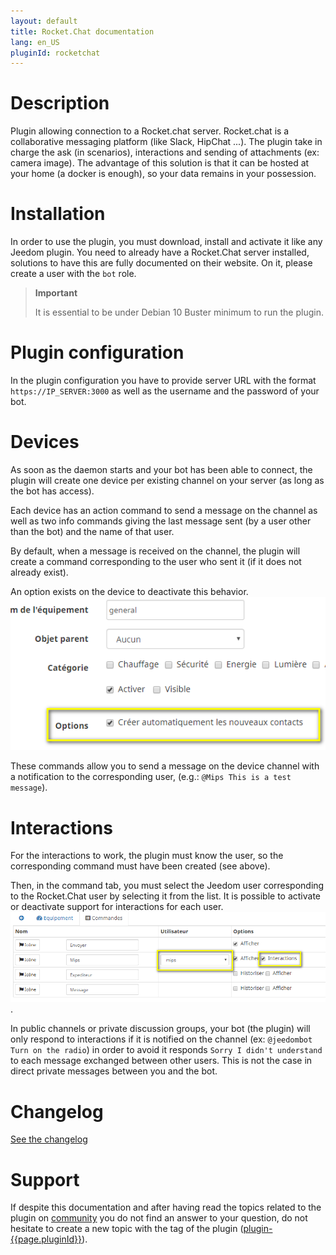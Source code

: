 ```yaml
---
layout: default
title: Rocket.Chat documentation
lang: en_US
pluginId: rocketchat
---
```


# Description

Plugin allowing connection to a Rocket.chat server. Rocket.chat is a collaborative messaging platform (like Slack, HipChat ...).
The plugin take in charge the ask (in scenarios), interactions and sending of attachments (ex: camera image).
The advantage of this solution is that it can be hosted at your home (a docker is enough), so your data remains in your possession.

# Installation

In order to use the plugin, you must download, install and activate it like any Jeedom plugin.
You need to already have a Rocket.Chat server installed, solutions to have this are fully documented on their website.
On it, please create a user with the `bot` role.

> **Important**
>
> It is essential to be under Debian 10 Buster minimum to run the plugin.

# Plugin configuration

In the plugin configuration you have to provide server URL with the format `https://IP_SERVER:3000` as well as the username and the password of your bot.

# Devices

As soon as the daemon starts and your bot has been able to connect, the plugin will create one device per existing channel on your server (as long as the bot has access).

Each device has an action command to send a message on the channel as well as two info commands giving the last message sent (by a user other than the bot) and the name of that user.

By default, when a message is received on the channel, the plugin will create a command corresponding to the user who sent it (if it does not already exist).

An option exists on the device to deactivate this behavior.
![Device config](../images/device.png "Device config")

These commands allow you to send a message on the device channel with a notification to the corresponding user, (e.g.: `@Mips This is a test message`).

# Interactions

For the interactions to work, the plugin must know the user, so the corresponding command must have been created (see above).

Then, in the command tab, you must select the Jeedom user corresponding to the Rocket.Chat user by selecting it from the list. It is possible to activate or deactivate support for interactions for each user.
![Commands](../images/commands.png "Commands").

In public channels or private discussion groups, your bot (the plugin) will only respond to interactions if it is notified on the channel (ex: `@jeedombot Turn on the radio`) in order to avoid it responds `Sorry I didn't understand` to each message exchanged between other users.
This is not the case in direct private messages between you and the bot.

# Changelog

[See the changelog](./changelog)

# Support

If despite this documentation and after having read the topics related to the plugin on [community]({{site.forum}}/tags/plugin-{{page.pluginId}}) you do not find an answer to your question, do not hesitate to create a new topic with the tag of the plugin ([plugin-{{page.pluginId}}]({{site.forum}}/tags/plugin-{{page.pluginId}})).
